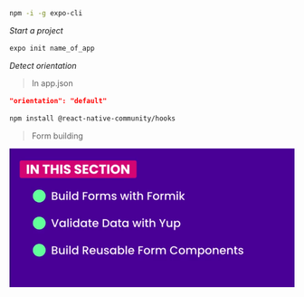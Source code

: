 ```bash
npm -i -g expo-cli
```

_Start a project_

```bash
expo init name_of_app
```

_Detect orientation_

> In app.json

```json
"orientation": "default"
```

```bash
npm install @react-native-community/hooks
```

> Form building

![](assets/20221129_035148_image.png)

